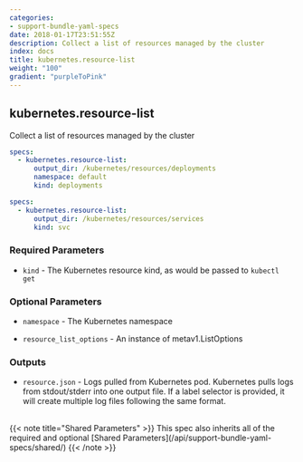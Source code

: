 ```yaml
---
categories:
- support-bundle-yaml-specs
date: 2018-01-17T23:51:55Z
description: Collect a list of resources managed by the cluster
index: docs
title: kubernetes.resource-list
weight: "100"
gradient: "purpleToPink"
---
```


## kubernetes.resource-list

Collect a list of resources managed by the cluster


```yaml
specs:
  - kubernetes.resource-list:
      output_dir: /kubernetes/resources/deployments
      namespace: default
      kind: deployments
```

```yaml
specs:
  - kubernetes.resource-list:
      output_dir: /kubernetes/resources/services
      kind: svc
```


### Required Parameters


- `kind` - The Kubernetes resource kind, as would be passed to `kubectl get`



### Optional Parameters


- `namespace` - The Kubernetes namespace


- `resource_list_options` - An instance of metav1.ListOptions



### Outputs

    
- `resource.json` - Logs pulled from Kubernetes pod. Kubernetes pulls logs from stdout/stderr into one output file. If a label selector is provided, it will create multiple log files following the same format.


<br>
{{< note title="Shared Parameters" >}}
This spec also inherits all of the required and optional [Shared Parameters](/api/support-bundle-yaml-specs/shared/)
{{< /note >}}

    